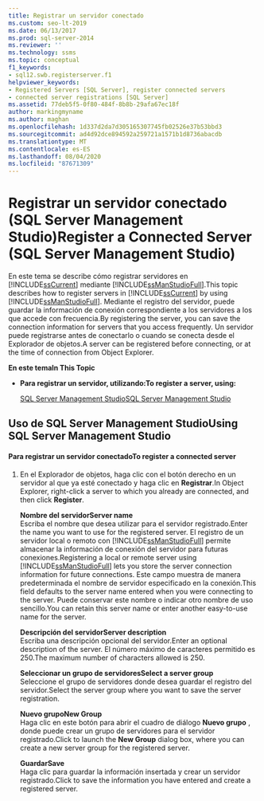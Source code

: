 ```yaml
---
title: Registrar un servidor conectado
ms.custom: seo-lt-2019
ms.date: 06/13/2017
ms.prod: sql-server-2014
ms.reviewer: ''
ms.technology: ssms
ms.topic: conceptual
f1_keywords:
- sql12.swb.registerserver.f1
helpviewer_keywords:
- Registered Servers [SQL Server], register connected servers
- connected server registrations [SQL Server]
ms.assetid: 77deb5f5-0f80-484f-8b8b-29afa67ec18f
author: markingmyname
ms.author: maghan
ms.openlocfilehash: 1d337d2da7d305165307745fb02526e37b53bbd3
ms.sourcegitcommit: ad4d92dce894592a259721a1571b1d8736abacdb
ms.translationtype: MT
ms.contentlocale: es-ES
ms.lasthandoff: 08/04/2020
ms.locfileid: "87671309"
---
```

# <a name="register-a-connected-server-sql-server-management-studio"></a><span data-ttu-id="17168-102">Registrar un servidor conectado (SQL Server Management Studio)</span><span class="sxs-lookup"><span data-stu-id="17168-102">Register a Connected Server (SQL Server Management Studio)</span></span>
  <span data-ttu-id="17168-103">En este tema se describe cómo registrar servidores en [!INCLUDE[ssCurrent](../../includes/sscurrent-md.md)] mediante [!INCLUDE[ssManStudioFull](../../includes/ssmanstudiofull-md.md)].</span><span class="sxs-lookup"><span data-stu-id="17168-103">This topic describes how to register servers in [!INCLUDE[ssCurrent](../../includes/sscurrent-md.md)] by using [!INCLUDE[ssManStudioFull](../../includes/ssmanstudiofull-md.md)].</span></span> <span data-ttu-id="17168-104">Mediante el registro del servidor, puede guardar la información de conexión correspondiente a los servidores a los que accede con frecuencia.</span><span class="sxs-lookup"><span data-stu-id="17168-104">By registering the server, you can save the connection information for servers that you access frequently.</span></span> <span data-ttu-id="17168-105">Un servidor puede registrarse antes de conectarlo o cuando se conecta desde el Explorador de objetos.</span><span class="sxs-lookup"><span data-stu-id="17168-105">A server can be registered before connecting, or at the time of connection from Object Explorer.</span></span>  
  
 <span data-ttu-id="17168-106">**En este tema**</span><span class="sxs-lookup"><span data-stu-id="17168-106">**In This Topic**</span></span>  
  
-   <span data-ttu-id="17168-107">**Para registrar un servidor, utilizando:**</span><span class="sxs-lookup"><span data-stu-id="17168-107">**To register a server, using:**</span></span>  
  
     [<span data-ttu-id="17168-108">SQL Server Management Studio</span><span class="sxs-lookup"><span data-stu-id="17168-108">SQL Server Management Studio</span></span>](#SSMSProcedure)  
  
##  <a name="using-sql-server-management-studio"></a><a name="SSMSProcedure"></a> <span data-ttu-id="17168-109">Uso de SQL Server Management Studio</span><span class="sxs-lookup"><span data-stu-id="17168-109">Using SQL Server Management Studio</span></span>  
  
#### <a name="to-register-a-connected-server"></a><span data-ttu-id="17168-110">Para registrar un servidor conectado</span><span class="sxs-lookup"><span data-stu-id="17168-110">To register a connected server</span></span>  
  
1.  <span data-ttu-id="17168-111">En el Explorador de objetos, haga clic con el botón derecho en un servidor al que ya esté conectado y haga clic en **Registrar**.</span><span class="sxs-lookup"><span data-stu-id="17168-111">In Object Explorer, right-click a server to which you already are connected, and then click **Register**.</span></span>  
  
     <span data-ttu-id="17168-112">**Nombre del servidor**</span><span class="sxs-lookup"><span data-stu-id="17168-112">**Server name**</span></span>  
     <span data-ttu-id="17168-113">Escriba el nombre que desea utilizar para el servidor registrado.</span><span class="sxs-lookup"><span data-stu-id="17168-113">Enter the name you want to use for the registered server.</span></span> <span data-ttu-id="17168-114">El registro de un servidor local o remoto con [!INCLUDE[ssManStudioFull](../../includes/ssmanstudiofull-md.md)] permite almacenar la información de conexión del servidor para futuras conexiones.</span><span class="sxs-lookup"><span data-stu-id="17168-114">Registering a local or remote server using [!INCLUDE[ssManStudioFull](../../includes/ssmanstudiofull-md.md)] lets you store the server connection information for future connections.</span></span> <span data-ttu-id="17168-115">Este campo muestra de manera predeterminada el nombre de servidor especificado en la conexión.</span><span class="sxs-lookup"><span data-stu-id="17168-115">This field defaults to the server name entered when you were connecting to the server.</span></span> <span data-ttu-id="17168-116">Puede conservar este nombre o indicar otro nombre de uso sencillo.</span><span class="sxs-lookup"><span data-stu-id="17168-116">You can retain this server name or enter another easy-to-use name for the server.</span></span>  
  
     <span data-ttu-id="17168-117">**Descripción del servidor**</span><span class="sxs-lookup"><span data-stu-id="17168-117">**Server description**</span></span>  
     <span data-ttu-id="17168-118">Escriba una descripción opcional del servidor.</span><span class="sxs-lookup"><span data-stu-id="17168-118">Enter an optional description of the server.</span></span> <span data-ttu-id="17168-119">El número máximo de caracteres permitido es 250.</span><span class="sxs-lookup"><span data-stu-id="17168-119">The maximum number of characters allowed is 250.</span></span>  
  
     <span data-ttu-id="17168-120">**Seleccionar un grupo de servidores**</span><span class="sxs-lookup"><span data-stu-id="17168-120">**Select a server group**</span></span>  
     <span data-ttu-id="17168-121">Seleccione el grupo de servidores donde desea guardar el registro del servidor.</span><span class="sxs-lookup"><span data-stu-id="17168-121">Select the server group where you want to save the server registration.</span></span>  
  
     <span data-ttu-id="17168-122">**Nuevo grupo**</span><span class="sxs-lookup"><span data-stu-id="17168-122">**New Group**</span></span>  
     <span data-ttu-id="17168-123">Haga clic en este botón para abrir el cuadro de diálogo **Nuevo grupo** , donde puede crear un grupo de servidores para el servidor registrado.</span><span class="sxs-lookup"><span data-stu-id="17168-123">Click to launch the **New Group** dialog box, where you can create a new server group for the registered server.</span></span>  
  
     <span data-ttu-id="17168-124">**Guardar**</span><span class="sxs-lookup"><span data-stu-id="17168-124">**Save**</span></span>  
     <span data-ttu-id="17168-125">Haga clic para guardar la información insertada y crear un servidor registrado.</span><span class="sxs-lookup"><span data-stu-id="17168-125">Click to save the information you have entered and create a registered server.</span></span>  
  
  
